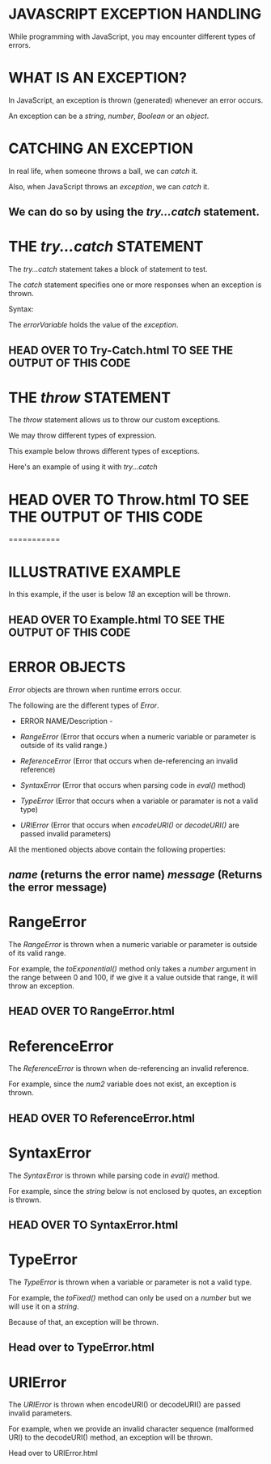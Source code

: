 # JAVASCRIPT EXCEPTION HANDLING
While programming with JavaScript, you may encounter different types of errors.

# WHAT IS AN EXCEPTION?
In JavaScript, an exception is thrown (generated) whenever an error occurs.

An exception can be a *string*, *number*, *Boolean* or an *object*.

# CATCHING AN EXCEPTION
In real life, when someone throws a ball, we can *catch* it.

Also, when JavaScript throws an *exception*, we can *catch* it.

We can do so by using the *try...catch* statement.
---------------------------------------------------------------------


# THE *try...catch* STATEMENT

The *try...catch* statement takes a block of statement to test.

The *catch* statement specifies one or more responses when an exception is thrown.

Syntax:

<script>
    try{
        // block of statements to test
    }
    catch(errorVariable){
        // codes to run when an exception is thrown
    }
</script>

The *errorVariable* holds the value of the *exception*.

<script>
    try{
        myFunction();
    }
    catch(err){
        document.getElementById("demo").innerHTML = err;
    }
</script>

HEAD OVER TO Try-Catch.html TO SEE THE OUTPUT OF THIS CODE
---------------------------------------------------------------------


# THE *throw* STATEMENT
The *throw* statement allows us to throw our custom exceptions.

We may throw different types of expression.

This example below throws different types of exceptions.

<script>
    throw "Error occurred!"; //a string
    throw "21"; // a number
    throw false; //a boolean 
    throw {errorText: "Error Occurred!"}; //an object
</script>

Here's an example of using it with *try...catch*

<script>
    try{
        throw "An Error Occurred, Please fix it!";
    }
    catch (err){
        document.getElementById("demo").innerHTML = err;
    }
    finally {
        alert("Making Progress");
    }
</script>

HEAD OVER TO Throw.html TO SEE THE OUTPUT OF THIS CODE
===========
===========
# ILLUSTRATIVE EXAMPLE

In this example, if the user is below *18* an exception will be thrown.

<script>
    var submit = document.getElementById("submit");

    submit.onclick = function(){
        var age = parseInt(document.getElementById("age").value);

        try{
            if(age < 18){
                throw "user must be 18 or above to enter";
            } else {
                document.getElementById("demo").innerHTML = "User is 18 or above";
            }
        } catch (err){
            document.getElementById("demo").innerHTML = err;
        }
    }
</script>

HEAD OVER TO Example.html TO SEE THE OUTPUT OF THIS CODE
---------------------------------------------------------------------


# ERROR OBJECTS

*Error* objects are thrown when runtime errors occur.

The following are the different types of *Error*.

* ERROR NAME/Description - 

* *RangeError* (Error that occurs when a numeric variable or parameter is outside of its valid range.)

* *ReferenceError* (Error that occurs when de-referencing an invalid reference)

* *SyntaxError* (Error that occurs when parsing code in *eval()* method)

* *TypeError* (Error that occurs when a variable or paramater is not a valid type)

* *URIError* (Error that occurs when *encodeURI()* or *decodeURI()* are passed invalid parameters)

All the mentioned objects above contain the following properties:

*name* (returns the error name)
*message* (Returns the error message)
---------------------------------------------------------------------


# RangeError
The *RangeError* is thrown when a numeric variable or parameter is outside of its valid range.

For example, the *toExponential()* method only takes a *number* argument in the range between 0 and 100, if we give it a value outside that range, it will throw an exception.

<script>
    var number = 21.444;
    try{
        number.toExponential(-2);
    }
    catch (err){
        document.getElementById("name").innerHTML = err.name;
        document.getElementById("message").innerHTML = err.message;
    }
</script>

HEAD OVER TO RangeError.html
---------------------------------------------------------------------


# ReferenceError
The *ReferenceError* is thrown when de-referencing an invalid reference.

For example, since the *num2* variable does not exist, an exception is thrown.

<script>
    var num1 = 21.444;
    try {
        var total = num1 + num2;
    }
    catch (err){
        document.getElementById("name").innerHTML = err.name;
        document.getElementById("message").innerHTML = err.message;
    }
</script>

HEAD OVER TO ReferenceError.html 
---------------------------------------------------------------------


# SyntaxError
The *SyntaxError* is thrown while parsing code in *eval()* method.

For example, since the *string* below is not enclosed by quotes, an exception is thrown.

<script>
    try {
        eval("document.write('Making Progress)"); // must "Making Progress" to avoid error
    }
    catch (error){
        document.getElementById("name").innerHTML = error.name;
        document.getElementById("message").innerHTML = error.message;
    }
</script>

HEAD OVER TO SyntaxError.html
---------------------------------------------------------------------


# TypeError
The *TypeError* is thrown when a variable or parameter is not a valid type. 

For example, the *toFixed()* method can only be used on a *number* but we will use it on a *string*.

Because of that, an exception will be thrown.

<script>
    var text = "Making Progress";
    try {
        var x = text.toFixed(2);
    }
    catch (err){
        document.getElementById("name").innerHTML = err.name;
        document.getElementById("message").innerHTML = err.message;
    }
</script>

Head over to TypeError.html
---------------------------------------------------------------------


# URIError
The *URIError* is thrown when encodeURI() or decodeURI() are passed invalid parameters.

For example, when we provide an invalid character sequence (malformed URI) to the decodeURI() method, an exception will be thrown.

<script>
    try {
        var x = decode("%E0%A4%A");
    }
    catch (err){
        document.getElementById("name").innerHTML = err.name;
        document.getElementById("message").innerHTML = err.message;
    }
</script>

Head over to URIError.html